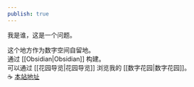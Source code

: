```yaml
---
publish: true
---
```

我是谁，这是一个问题。  
  
这个地方作为数字空间自留地。    
通过 [[Obsidian|Obsidian]] 构建。    
可以通过 [[花园导览|花园导览]] 浏览我的 [[数字花园|数字花园]]。    
☕️ [本站地址](https://page.enneaa.xyz)  
